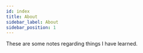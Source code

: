 ```yaml
---
id: index
title: About
sidebar_label: About
sidebar_position: 1
---
```

 
These are some notes regarding things I have learned.